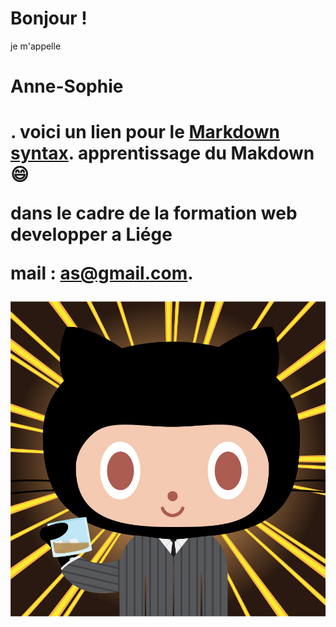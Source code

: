  # Bonjour !
je m'appelle <h1> Anne-Sophie<h1>.
voici un lien pour le [Markdown syntax](https://www.markdownguide.org).
 apprentissage du Makdown :smile:

 dans le cadre de la formation web developper a Liége 


mail : <as@gmail.com>.


![octocat](img/scottocat.jpg "noctocat")
